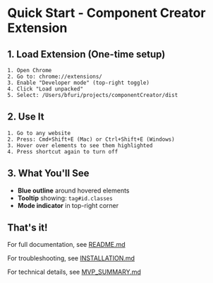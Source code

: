# Quick Start - Component Creator Extension

## 1. Load Extension (One-time setup)

```
1. Open Chrome
2. Go to: chrome://extensions/
3. Enable "Developer mode" (top-right toggle)
4. Click "Load unpacked"
5. Select: /Users/bfuri/projects/componentCreator/dist
```

## 2. Use It

```
1. Go to any website
2. Press: Cmd+Shift+E (Mac) or Ctrl+Shift+E (Windows)
3. Hover over elements to see them highlighted
4. Press shortcut again to turn off
```

## 3. What You'll See

- **Blue outline** around hovered elements
- **Tooltip** showing: `tag#id.classes`
- **Mode indicator** in top-right corner

## That's it!

For full documentation, see [README.md](README.md)

For troubleshooting, see [INSTALLATION.md](INSTALLATION.md)

For technical details, see [MVP_SUMMARY.md](MVP_SUMMARY.md)

